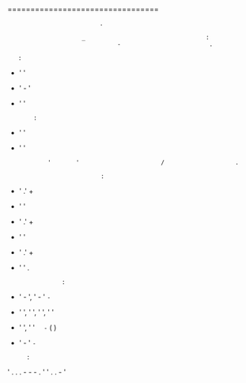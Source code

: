                                  
=================================

                              .

                         _                                  :
                                   -                         .

       :
* '           '
* '           -       '
* '     '

          :
* '          '
* '        '

              '       '                       /                    .

                             :

* '    .' +                          
* '     '                 
* '    .' +                          
* '     '                 
* '       .' +                                
* '        '                        .

                  :
* '      -    ', '       -    '                `-    `                             
* '       ', '        ', '       ', '     '                                                    
* '       ', '           '                                  `  -`                               (                           )
* '         -     '                `-     `                  

        :
'     .       .    .         -    -        -          .     '
'        .     .      -    '
